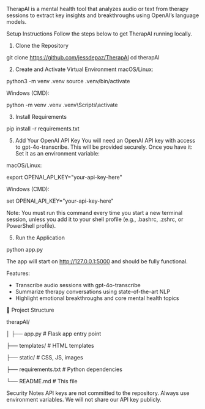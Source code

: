 TherapAI is a mental health tool that analyzes audio or text from therapy sessions to extract key insights and breakthroughs using OpenAI’s language models.

Setup Instructions
Follow the steps below to get TherapAI running locally.

1. Clone the Repository

git clone https://github.com/jessdepaz/TherapAI
cd therapAI

2. Create and Activate Virtual Environment
macOS/Linux:

python3 -m venv .venv
source .venv/bin/activate

Windows (CMD):

python -m venv .venv
.venv\Scripts\activate

3. Install Requirements

pip install -r requirements.txt

5. Add Your OpenAI API Key
You will need an OpenAI API key with access to gpt-4o-transcribe. This will be provided securely. Once you have it:
Set it as an environment variable:

macOS/Linux:

export OPENAI_API_KEY="your-api-key-here"

Windows (CMD):

set OPENAI_API_KEY="your-api-key-here"

Note: You must run this command every time you start a new terminal session, unless you add it to your shell profile (e.g., .bashrc, .zshrc, or PowerShell profile).

5. Run the Application

python app.py

The app will start on http://127.0.0.1:5000 and should be fully functional.

Features: 
 - Transcribe audio sessions with gpt-4o-transcribe
 - Summarize therapy conversations using state-of-the-art NLP
 - Highlight emotional breakthroughs and core mental health topics

📂 Project Structure

therapAI/

│
├── app.py                # Flask app entry point

├── templates/            # HTML templates

├── static/               # CSS, JS, images

├── requirements.txt      # Python dependencies

└── README.md             # This file

Security Notes
API keys are not committed to the repository. Always use environment variables.
We will not share our API key publicly.

